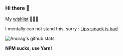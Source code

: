 ### Hi there 👋

My [wishlist](https://www.wishlistr.com/towry) 🦹🏻‍♂️

I mentally can not stand this, sorry : [Lips smack is bad](https://www.zhihu.com/question/407210880)


![Anurag's github stats](https://github-readme-stats.vercel.app/api?username=towry&show_icons=true&theme=radical)


__NPM sucks, use Yarn!__
